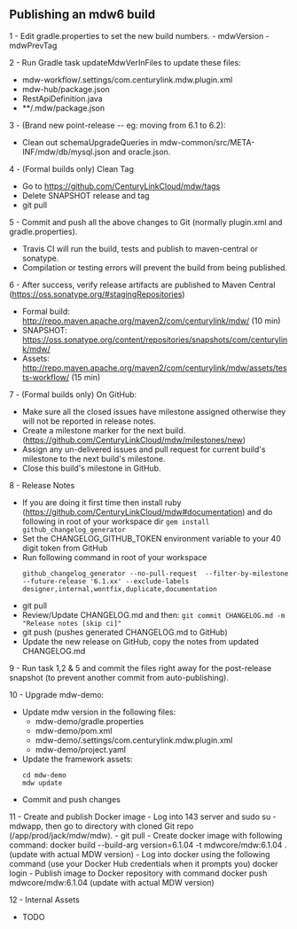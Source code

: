 ## Publishing an mdw6 build

1 - Edit gradle.properties to set the new build numbers.
    - mdwVersion
    - mdwPrevTag
    
2 - Run Gradle task updateMdwVerInFiles to update these files: 
  - mdw-workflow/.settings/com.centurylink.mdw.plugin.xml
  - mdw-hub/package.json
  - RestApiDefinition.java
  - **/.mdw/package.json

3 - (Brand new point-release -- eg: moving from 6.1 to 6.2):
  - Clean out schemaUpgradeQueries in mdw-common/src/META-INF/mdw/db/mysql.json and oracle.json. 

4 - (Formal builds only) Clean Tag
  - Go to https://github.com/CenturyLinkCloud/mdw/tags
  - Delete SNAPSHOT release and tag
  - git pull
  
5 - Commit and push all the above changes to Git (normally plugin.xml and gradle.properties).
  - Travis CI will run the build, tests and publish to maven-central or sonatype.
  - Compilation or testing errors will prevent the build from being published.

6 - After success, verify release artifacts are published to Maven Central (https://oss.sonatype.org/#stagingRepositories)
  - Formal build: http://repo.maven.apache.org/maven2/com/centurylink/mdw/ (10 min)
  - SNAPSHOT: https://oss.sonatype.org/content/repositories/snapshots/com/centurylink/mdw/ 
  - Assets: http://repo.maven.apache.org/maven2/com/centurylink/mdw/assets/tests-workflow/  (15 min)
 
7 - (Formal builds only) On GitHub:
  - Make sure all the closed issues have milestone assigned otherwise they will not be reported in release notes.
  - Create a milestone marker for the next build. (https://github.com/CenturyLinkCloud/mdw/milestones/new)
  - Assign any un-delivered issues and pull request for current build's milestone to the next build's milestone.
  - Close this build's milestone in GitHub.
    
8 - Release Notes
  - If you are doing it first time then install ruby (https://github.com/CenturyLinkCloud/mdw#documentation) and do following in root of your workspace dir 
    `gem install github_changelog_generator`
  - Set the CHANGELOG_GITHUB_TOKEN environment variable to your 40 digit token from GitHub
  - Run following command in root of your workspace
    ```
    github_changelog_generator --no-pull-request  --filter-by-milestone --future-release '6.1.xx' --exclude-labels designer,internal,wontfix,duplicate,documentation
    ```
  - git pull
  - Review/Update CHANGELOG.md and then: `git commit CHANGELOG.md -m "Release notes [skip ci]"` 
  - git push (pushes generated CHANGELOG.md to GitHub)
  - Update the new release on GitHub, copy the notes from updated CHANGELOG.md

9 - Run task 1,2 & 5 and commit the files right away for the post-release snapshot (to prevent another commit from auto-publishing).

10 - Upgrade mdw-demo:
   - Update mdw version in the following files:
       - mdw-demo/gradle.properties
       - mdw-demo/pom.xml
       - mdw-demo/.settings/com.centurylink.mdw.plugin.xml
       - mdw-demo/project.yaml
   - Update the framework assets:
     ```
     cd mdw-demo
     mdw update
     ```
  - Commit and push changes

11 - Create and publish Docker image
    - Log into 143 server and sudo su - mdwapp, then go to directory with cloned Git repo (/app/prod/jack/mdw/mdw).
    - git pull
    - Create docker image with following command:
        docker build --build-arg version=6.1.04 -t mdwcore/mdw:6.1.04 .   (update with actual MDW version)
    - Log into docker using the following command (use your Docker Hub credentials when it prompts you)
        docker login
    - Publish image to Docker repository with command
        docker push mdwcore/mdw:6.1.04   (update with actual MDW version)
        
12 - Internal Assets
   - TODO

